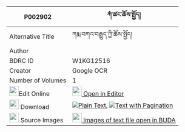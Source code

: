 |P002902|ཀཾ་ཚང་ཆོས་སྤྱོད། 
| --- | --- 
|Alternative Title |ཀརྨ་བཀའ་བརྒྱུད་ཀྱི་ཆོས་སྤྱོད།
|Author | 
|BDRC ID | W1KG12516
|Creator | Google OCR
|Number of Volumes| 1
|<img width="25" src="https://img.icons8.com/color/25/000000/edit-property.png">Edit Online| [<img width="25" src="https://avatars.githubusercontent.com/u/45091458?s=200&v=4"> Open in Editor](http://editor.openpecha.org/P002902)
|<img width="25" src="https://img.icons8.com/fluent/48/000000/download-2.png"/>  Download | [![](https://img.icons8.com/color/20/000000/txt.png)Plain Text](https://github.com/Openpecha/P002902/releases/download/v1/kam_tsang_chocho_plain_P002902.zip), [![](https://img.icons8.com/color/20/000000/txt.png)Text with Pagination](https://github.com/Openpecha/P002902/releases/download/v1/kam_tsang_chocho_pages_P002902.zip)
|<img width="25" src="https://img.icons8.com/plasticine/100/000000/pictures-folder.png"/>  Source Images | [<img width="25" src="https://library.bdrc.io/icons/BUDA-small.svg"> Images of text file open in BUDA](https://library.bdrc.io/show/bdr:W1KG12516)